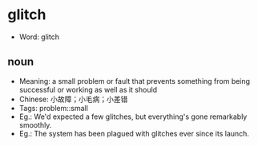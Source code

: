 # glitch

- Word: glitch

## noun

- Meaning: a small problem or fault that prevents something from being successful or working as well as it should
- Chinese: 小故障；小毛病；小差错
- Tags: problem::small
- Eg.: We'd expected a few glitches, but everything's gone remarkably smoothly.
- Eg.: The system has been plagued with glitches ever since its launch.

